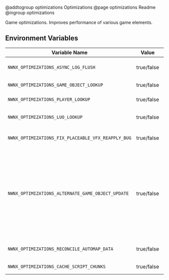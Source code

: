 @addtogroup optimizations Optimizations
@page optimizations Readme
@ingroup optimizations

Game optimizations. Improves performance of various game elements.

## Environment Variables

| Variable Name | Value | Notes |
| -------------   | :----: | ------------------------------------ |
| `NWNX_OPTIMIZATIONS_ASYNC_LOG_FLUSH` | true/false | Flushes the game log on an async thread, potentially improving performance |
| `NWNX_OPTIMIZATIONS_GAME_OBJECT_LOOKUP` | true/false | Optimizes object lookup code, improving performance |
| `NWNX_OPTIMIZATIONS_PLAYER_LOOKUP` | true/false | Optimizes Player client lookup from object IDs, improving performance |
| `NWNX_OPTIMIZATIONS_LUO_LOOKUP` | true/false | Optimizes LastUpdateObject lookup code, improving performance |
| `NWNX_OPTIMIZATIONS_FIX_PLACEABLE_VFX_REAPPLY_BUG` | true/false | Fixes a bug where visual effects on placeables keep getting reapplied. Requires `LUO_LOOKUP`. |  
| `NWNX_OPTIMIZATIONS_ALTERNATE_GAME_OBJECT_UPDATE` | true/false | Uses an experimental alternative update mechanism. Requires `LUO_LOOKUP`. **WARNING**: Will break all of NWNX_Appearance and the following NWNX_Player functions: SetObjectVisualTransformOverride, ApplyLoopingVisualEffectToObject, SetPlaceableNameOverride, SetCreatureNameOverride, SetObjectMouseCursorOverride and SetObjectHiliteColorOverride. Forcing objects to be always visible with NWNX_Visibility will also break. |
| `NWNX_OPTIMIZATIONS_RECONCILE_AUTOMAP_DATA` | true/false | Reduces the number of checks for mismatches between players' and module's area list |
| `NWNX_OPTIMIZATIONS_CACHE_SCRIPT_CHUNKS` | true/false | Caches all script chunks, improving performance |

